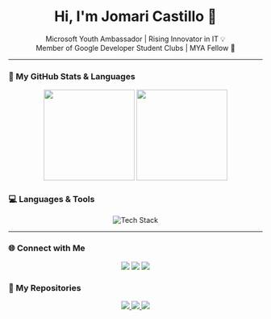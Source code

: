 <h1 align="center">Hi, I'm Jomari Castillo 👋</h1>
<p align="center">
  Microsoft Youth Ambassador | Rising Innovator in IT 💡 <br/>
  Member of Google Developer Student Clubs | MYA Fellow 🚀
</p>

---

### 🔧 My GitHub Stats & Languages
<p align="center">
  <img height="180em" src="https://github-readme-stats.vercel.app/api?username=Jomscasti&show_icons=true&theme=aura" />
  <img height="180em" src="https://github-readme-stats.vercel.app/api/top-langs/?username=Jomscasti&layout=compact&theme=aura" />
</p>

### 💻 Languages & Tools
<p align="center">
  <img src="https://skillicons.dev/icons?i=bootstrap,php,js,css,mysql,python,figma,git,c" alt="Tech Stack" />
</p>

---

### 🌐 Connect with Me
<p align="center">
  <a href="https://www.facebook.com/LieutenantClowker8" target="_blank"><img src="https://img.shields.io/badge/Facebook-%231877F2.svg?&style=for-the-badge&logo=facebook&logoColor=white"/></a>
  <a href="https://www.linkedin.com/in/jomari-castillo" target="_blank"><img src="https://img.shields.io/badge/LinkedIn-%230077B5.svg?&style=for-the-badge&logo=linkedin&logoColor=white"/></a>
  <a href="https://www.instagram.com/jomsheeesh/" target="_blank"><img src="https://img.shields.io/badge/Instagram-%23E4405F.svg?&style=for-the-badge&logo=instagram&logoColor=white"/></a>
</p>

<!-- My Repositories -->
### 📁 My Repositories

<p align="center">
  <a href="https://github.com/Jomscasti/Jomscasti.github.io">
    <img src="https://github-readme-stats.vercel.app/api/pin/?username=Jomscasti&repo=Jomscasti.github.io&theme=aura" />
  </a>
  <a href="https://github.com/Jomscasti/jomar.github.io">
    <img src="https://github-readme-stats.vercel.app/api/pin/?username=Jomscasti&repo=jomar.github.io&theme=aura" />
  </a>
  <a href="https://github.com/Jomscasti/WD-BE">
    <img src="https://github-readme-stats.vercel.app/api/pin/?username=Jomscasti&repo=WD-BE&theme=aura" />
  </a>
</p>
